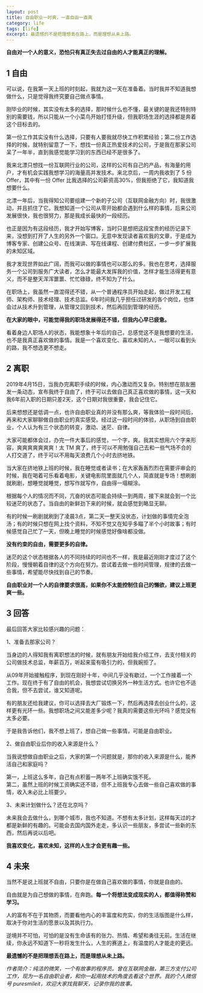 ```yaml
---
layout: post
title: 自由职业一时爽，一直自由一直爽
category: life
tags: [life]
excerpt: 最遗憾的不是把理想丢在路上，而是理想从未上路。
---
```


**自由对一个人的意义，恐怕只有真正失去过自由的人才能真正的理解。**

## 1 自由

可以说，在我第一天上班的时刻起，我就为这一天在准备着。当时我并不知道我想做什么，只是觉得我终究要自己做点事情。

刚毕业的时候，其实没有太多的选择，那时候什么也不懂，最关键的是我还特别特别的需要钱，所以只能从一个小菜鸟开始打怪升级，但我职场生涯的选择都是奔着这个目标去的。

第一份工作其实没有什么选择，只要有人要我就尽快工作积累经验；第二份工作选择的时候，就特别留意了一下，想找一份真正热爱技术的公司，于是我在那家公司呆了一年半，直到我感觉能学习到的东西已经不是很多了。

我来北漂只想找一份互联网行业的公司，这样的公司有自己的产品，有海量的用户，才有机会实践我想学习的海量高并发技术。来北京后，一周内我收到了 5 份 Offer，其中有一份 Offer 比我选择的公司薪资高30%，但我拒绝了它，我知道我想要什么。

北漂一年后，当我得知公司要组建一个新的子公司（互联网金融方向）时，我很激动，并且抓住了它。我想知道一个公司从零开始都会遇到什么样的事情，后来公司发展很快，我也很努力，那是我成长最快的一段经历。

也正是因为有这段经历，我才开始写博客，当时只是想把这段宝贵的经历记录下来，没想到打开了人生的另外一个窗口。无意中发现读者喜欢我的文章，于是成为博客专家、创建公众号、在线演讲、写在线课程、创建付费社区，一步一步扩展我的未知区域。

我才发现世界如此广阔，而我可以做的事情也可以那么的多。我也在思考，选择服务一个公司到服务广大读者，怎么才能最大发挥我的价值，怎样才能生活得更有意义，而不是整天浑浑噩噩、忙忙碌碌，终不知为了什么。

在职场上，我虽然一直混得还不错，从一个普通程序员开始走起，做过开发工程师、架构师、技术经理、技术总监。6年时间我几乎担任过研发的各个岗位，也体会过从技术升到管理，从管理又回到技术，然后再回到管理的经历。

**在大家的眼中，可能觉得我的职场发展得还不错，但我内心早已疲惫。**

看着身边人职场人的状态，我能想象十年后的自己，总感觉这不是我想要的生活，也不是我真正喜欢做的事情。我是一个喜欢变化、喜欢未知的人，一眼可以看到头的路，我不想选更不想走。

## 2 离职

2019年4月15日，当我办完离职手续的时候，内心激动而又复杂。特别想在朋友圈发一条动态，宣布我终于自由了，终于可以去做自己真正喜欢做的事情，这一天和我6年前入职的日期只差2天，这个日期对我很重要，我会记住它。

后来想想还是低调一点，也许自由职业真的并没有那么爽，等我体验一段时间后，再来和大家聊聊做自由职业的真实感受。经过这一段时间的体验，从职场到自由职业，个人认为有三个状态的转变，激动、迷茫、自律。

大家可能都体会过，办完一件大事后的感觉，一个字，爽。我其实想用六个字来形容，爽爽爽爽爽爽爽！太 TM 爽了，终于可以不用勉强自己去和一些气场不合的人打交道了，终于可以不用每天浪费几个小时去挤地铁。

当大家在挤地铁上班的时候，我在睡觉或者读书；在大家轰轰烈烈在需要评审会的时候，我在喝着可乐看着电影，关键电影院里面就几个人，简直就是专场！想刷剧就刷剧，想睡觉就睡觉，想写作就写作，自由得一塌糊涂。

根据每个人的情况而不同，亢奋的状态可能会持续一到两周，接下来就会到一个比较迷茫的状态了。当自由的新鲜劲下来的时候，就会感觉到略显无聊。

有的时候一刷剧就刷到了凌晨3点，第二天一整天没状态，计划做的事情完全泡汤；有的时候只想在网上找个资料，不知不觉又在知乎多瞄了半个小时故事；有时候感觉自己忙了一天，但晚上睡觉的时候感觉好像啥都没做。

**没有约束的自由，需要更多的自律。**

迷茫的这个状态根据各人的不同持续的时间也不一样，我是最近刚刚才度过了这个阶段，慢慢朝着自律的这个方向在努力。尝试着去做一些时间管理，规律的去做一些事情，希望能尽快找到自己的节奏。

**自由职业对一个人的自律要求很高，如果你不太能控制住自己的懒欲，建议上班更爽一些。**

## 3 回答

最后回答大家比较感兴趣的问题：

1、准备去那家公司？

当身边的人得知我有离职想法的时候，就有朋友开始给我介绍工作，去支付相关的公司做技术总监，年薪百万，听起来蛮有吸引力的，但我婉拒了。

从09年开始接触程序，到现在刚好十年，中间几乎没有歇过，一个工作接着一个工作。现在终于有了自由的机会，我想尝试切换另外一种生活方式。也许它也不适合我，但不去尝试，谁又知道呢。

有的朋友还给我建议，你可以选择去大厂锻炼一下，然后再选择去创业什么的，这样更有光环一些。我想职场之间又能差多少呢？我真的需要这些光环吗？感觉没有太多必要。

于是我告诉他们，我不想上班了，想自己做一些事情，可能是自由职业。

2、做自由职业后你的收入来源是什么？

当我说想做自由职业之后，大家的第一个问题就是，那你的收入来源是什么，能养活自己和家庭吗？

第一，上班这么多年，自己有点积蓄一两年不上班确实饿不死。  
第二，虽然上班的时候工资确实还不错，但不上班我专心去做一些自己喜欢做的事情，收入未必比上班要少。

3、未来计划做什么？还在北京吗？

未来我会去做什么，到哪个城市，我也不知道。不想有太多计划，这样每天过的才都是新鲜的有趣的。可能会去国内国外走走，多认识一些朋友，多尝试一些新的东西，然后再说以后吧。

**我喜欢变化，喜欢未知，这样的人生才会更有趣一些。**


## 4 未来

当然不是说上班就不自由，只要你是在做自己喜欢做的事情，你就是自由的。

自由就是为自己想做的事情，在奔跑。**每一个将想法变成现实的人，都值得称赞和学习。**

人的富有不在于其物质，而要看他内心的丰富度和充实，你的生活版图是什么样，取决于你对生活的愿景以及其执行力。


逆境并不可怕，可怕的是没有生命该有的张力、热情、希望和勇往无前。生活在继续，你永远不知道下一秒将发生什么，人生的赛道上，有温度的人才能走的更远。


**最遗憾的不是把理想丢在路上，而是理想从未上路。**


*作者简介：纯洁的微笑，一个有故事的程序员。曾在互联网金融，第三方支付公司工作，现为一名自由职业者，和你一起用技术的角度去看这个世界。我的个人微信号 puresmileit，欢迎大家找我聊天，记录你我的故事。*